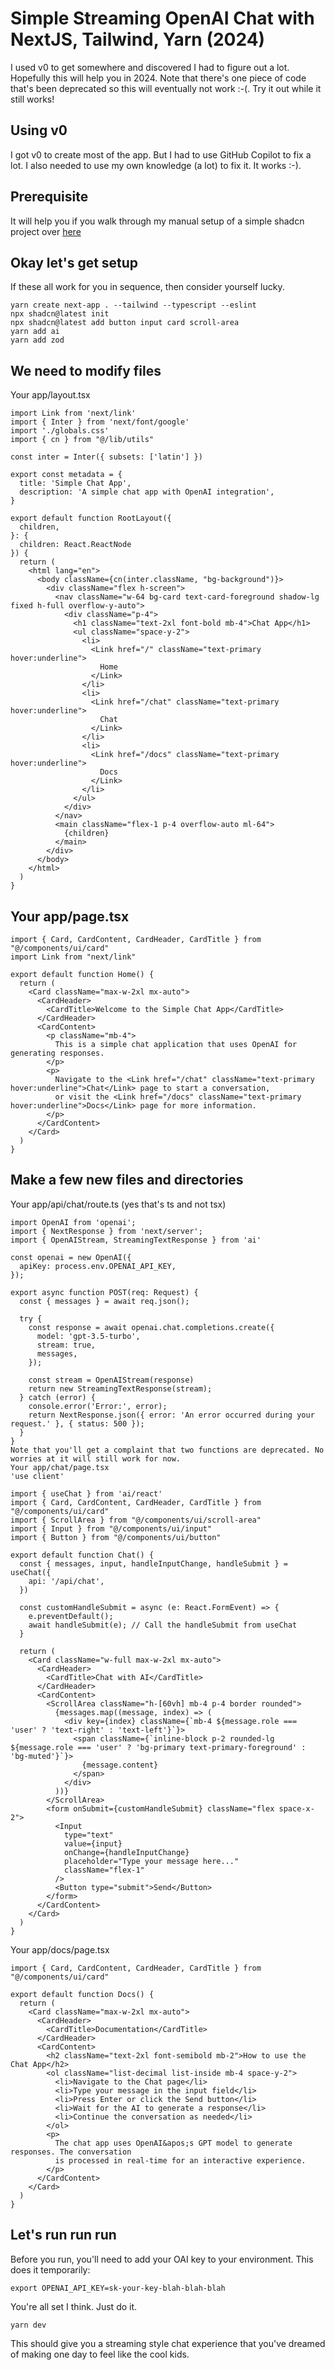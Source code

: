 # Simple Streaming OpenAI Chat with NextJS, Tailwind, Yarn (2024)

I used v0 to get somewhere and discovered I had to figure out a lot. Hopefully this will help you in 2024. Note that there's one piece of code that's been deprecated so this will eventually not work :-(. Try it out while it still works!

## Using v0

I got v0 to create most of the app. But I had to use GitHub Copilot to fix a lot. I also needed to use my own knowledge (a lot) to fix it. It works :-).
## Prerequisite
It will help you if you walk through my manual setup of a simple shadcn project over [here](https://medium.com/@johnmaeda/shadcn-with-nextjs-tailwind-yarn-on-macos-2024-75cb85491e97)

## Okay let's get setup
If these all work for you in sequence, then consider yourself lucky.
```
yarn create next-app . --tailwind --typescript --eslint
npx shadcn@latest init
npx shadcn@latest add button input card scroll-area
yarn add ai
yarn add zod
```

## We need to modify files
Your app/layout.tsx

```
import Link from 'next/link'
import { Inter } from 'next/font/google'
import './globals.css'
import { cn } from "@/lib/utils"

const inter = Inter({ subsets: ['latin'] })

export const metadata = {
  title: 'Simple Chat App',
  description: 'A simple chat app with OpenAI integration',
}

export default function RootLayout({
  children,
}: {
  children: React.ReactNode
}) {
  return (
    <html lang="en">
      <body className={cn(inter.className, "bg-background")}>
        <div className="flex h-screen">
          <nav className="w-64 bg-card text-card-foreground shadow-lg fixed h-full overflow-y-auto">
            <div className="p-4">
              <h1 className="text-2xl font-bold mb-4">Chat App</h1>
              <ul className="space-y-2">
                <li>
                  <Link href="/" className="text-primary hover:underline">
                    Home
                  </Link>
                </li>
                <li>
                  <Link href="/chat" className="text-primary hover:underline">
                    Chat
                  </Link>
                </li>
                <li>
                  <Link href="/docs" className="text-primary hover:underline">
                    Docs
                  </Link>
                </li>
              </ul>
            </div>
          </nav>
          <main className="flex-1 p-4 overflow-auto ml-64">
            {children}
          </main>
        </div>
      </body>
    </html>
  )
}
```

## Your app/page.tsx 
```
import { Card, CardContent, CardHeader, CardTitle } from "@/components/ui/card"
import Link from "next/link"

export default function Home() {
  return (
    <Card className="max-w-2xl mx-auto">
      <CardHeader>
        <CardTitle>Welcome to the Simple Chat App</CardTitle>
      </CardHeader>
      <CardContent>
        <p className="mb-4">
          This is a simple chat application that uses OpenAI for generating responses.
        </p>
        <p>
          Navigate to the <Link href="/chat" className="text-primary hover:underline">Chat</Link> page to start a conversation,
          or visit the <Link href="/docs" className="text-primary hover:underline">Docs</Link> page for more information.
        </p>
      </CardContent>
    </Card>
  )
}
```
## Make a few new files and directories

Your app/api/chat/route.ts (yes that's ts and not tsx)
```
import OpenAI from 'openai';
import { NextResponse } from 'next/server';
import { OpenAIStream, StreamingTextResponse } from 'ai'

const openai = new OpenAI({
  apiKey: process.env.OPENAI_API_KEY,
});

export async function POST(req: Request) {
  const { messages } = await req.json();

  try {
    const response = await openai.chat.completions.create({
      model: 'gpt-3.5-turbo',
      stream: true,
      messages,
    });

    const stream = OpenAIStream(response)
    return new StreamingTextResponse(stream);
  } catch (error) {
    console.error('Error:', error);
    return NextResponse.json({ error: 'An error occurred during your request.' }, { status: 500 });
  }
}
Note that you'll get a complaint that two functions are deprecated. No worries at it will still work for now.
Your app/chat/page.tsx
'use client'

import { useChat } from 'ai/react'
import { Card, CardContent, CardHeader, CardTitle } from "@/components/ui/card"
import { ScrollArea } from "@/components/ui/scroll-area"
import { Input } from "@/components/ui/input"
import { Button } from "@/components/ui/button"

export default function Chat() {
  const { messages, input, handleInputChange, handleSubmit } = useChat({
    api: '/api/chat',
  })

  const customHandleSubmit = async (e: React.FormEvent) => {
    e.preventDefault();
    await handleSubmit(e); // Call the handleSubmit from useChat
  }

  return (
    <Card className="w-full max-w-2xl mx-auto">
      <CardHeader>
        <CardTitle>Chat with AI</CardTitle>
      </CardHeader>
      <CardContent>
        <ScrollArea className="h-[60vh] mb-4 p-4 border rounded">
          {messages.map((message, index) => (
            <div key={index} className={`mb-4 ${message.role === 'user' ? 'text-right' : 'text-left'}`}>
              <span className={`inline-block p-2 rounded-lg ${message.role === 'user' ? 'bg-primary text-primary-foreground' : 'bg-muted'}`}>
                {message.content}
              </span>
            </div>
          ))}
        </ScrollArea>
        <form onSubmit={customHandleSubmit} className="flex space-x-2">
          <Input
            type="text"
            value={input}
            onChange={handleInputChange}
            placeholder="Type your message here..."
            className="flex-1"
          />
          <Button type="submit">Send</Button>
        </form>
      </CardContent>
    </Card>
  )
}
```

Your app/docs/page.tsx 

```
import { Card, CardContent, CardHeader, CardTitle } from "@/components/ui/card"

export default function Docs() {
  return (
    <Card className="max-w-2xl mx-auto">
      <CardHeader>
        <CardTitle>Documentation</CardTitle>
      </CardHeader>
      <CardContent>
        <h2 className="text-2xl font-semibold mb-2">How to use the Chat App</h2>
        <ol className="list-decimal list-inside mb-4 space-y-2">
          <li>Navigate to the Chat page</li>
          <li>Type your message in the input field</li>
          <li>Press Enter or click the Send button</li>
          <li>Wait for the AI to generate a response</li>
          <li>Continue the conversation as needed</li>
        </ol>
        <p>
          The chat app uses OpenAI&apos;s GPT model to generate responses. The conversation
          is processed in real-time for an interactive experience.
        </p>
      </CardContent>
    </Card>
  )
}
```

## Let's run run run

Before you run, you'll need to add your OAI key to your environment. This does it temporarily:

```
export OPENAI_API_KEY=sk-your-key-blah-blah-blah
```

You're all set I think. Just do it.
```
yarn dev
```

This should give you a streaming style chat experience that you've dreamed of making one day to feel like the cool kids.